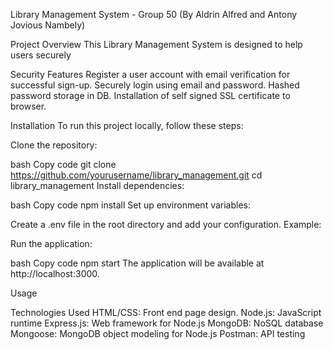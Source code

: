 Library Management System - Group 50 (By Aldrin Alfred and Antony Jovious Nambely)

Project Overview
This Library Management System is designed to help users securely 

Security Features
Register a user account with email verification for successful sign-up.
Securely login using email and password.
Hashed password storage in DB.
Installation of self signed SSL certificate to browser.


Installation
To run this project locally, follow these steps:

Clone the repository:

bash
Copy code
git clone https://github.com/yourusername/library_management.git
cd library_management
Install dependencies:

bash
Copy code
npm install
Set up environment variables:

Create a .env file in the root directory and add your configuration. Example:


Run the application:

bash
Copy code
npm start
The application will be available at http://localhost:3000.

Usage


Technologies Used
HTML/CSS: Front end page design.
Node.js: JavaScript runtime
Express.js: Web framework for Node.js
MongoDB: NoSQL database
Mongoose: MongoDB object modeling for Node.js
Postman: API testing

